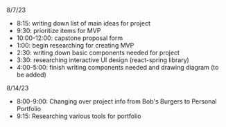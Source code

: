 8/7/23
* 8:15: writing down list of main ideas for project
* 9:30: prioritize items for MVP
* 10:00-12:00: capstone proposal form
* 1:00: begin researching for creating MVP
* 2:30: writing down basic components needed for project
* 3:30: researching interactive UI design (react-spring library)
* 4:00-5:00: finish writing components needed and drawing diagram (to be added)

8/14/23
* 8:00-9:00: Changing over project info from Bob's Burgers to Personal Portfolio
* 9:15: Researching various tools for portfolio
